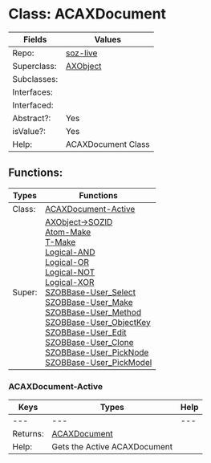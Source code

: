 
# Class:	ACAXDocument

| Fields | Values |
| --------- | --------- |
| Repo: | [soz-live](/repos/soz-live.html) |
| Superclass: | [AXObject](AXObject.html) |
| Subclasses: |  |
| Interfaces: |  |
| Interfaced: |  |
| Abstract?: | Yes |
| isValue?: | Yes |
| Help: | ACAXDocument Class |


## Functions:

| Types | Functions |
| --------- | --------- |
| Class: | [ACAXDocument-Active](#ACAXDocument-Active) |
| Super: | [AXObject->SOZID](AXObject.html) <br> [Atom-Make](Atom.html) <br> [T-Make](T.html) <br> [Logical-AND](Logical.html) <br> [Logical-OR](Logical.html) <br> [Logical-NOT](Logical.html) <br> [Logical-XOR](Logical.html) <br> [SZOBBase-User_Select](SZOBBase.html) <br> [SZOBBase-User_Make](SZOBBase.html) <br> [SZOBBase-User_Method](SZOBBase.html) <br> [SZOBBase-User_ObjectKey](SZOBBase.html) <br> [SZOBBase-User_Edit](SZOBBase.html) <br> [SZOBBase-User_Clone](SZOBBase.html) <br> [SZOBBase-User_PickNode](SZOBBase.html) <br> [SZOBBase-User_PickModel](SZOBBase.html) |


### ACAXDocument-Active

| Keys | Types | Help |
| --------- | --------- | --------- |
| --- | --- | --- |
| Returns: | [ACAXDocument](ACAXDocument.html) |
| Help: | Gets the Active ACAXDocument |

